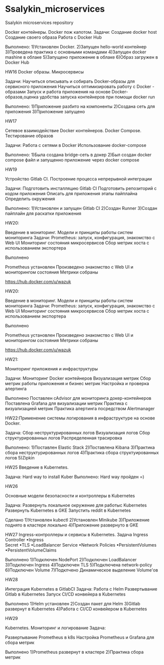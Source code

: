 # Ssalykin_microservices
Ssalykin microservices repository

Docker контейнеры. Docker пож капотом.
Задачи:
Создание docker host
Создание своего образа
Работа с Docker Hub

Выполнено:
1)Установлен Docker.
2)Запущен hello-world контейнер
3)Проведена практика с основными командами
4)Запущен docker mashine в облаке
5)Запущено приложение в облаке
6)Образ загружен в Docker Hub

HW16
Docker образы. Микросервисы

Задачи:
Научиться описывать и собирать Docker-образы для сервисного приложения 
Научиться оптимизировать работу с Docker - образами 
Запуск и работа приложения на основе Docker-образов,оценка удобства запуска контейнеров при помощи docker run

Выполнено:
1)Приложение разбито на компоненты
2)Создана сеть для приложения
3)Приложение запущено


HW17

Сетевое взаимодействие Docker контейнеров. Docker Compose. Тестирование образов

Задачи:
Работа с сетями в Docker
Использование docker-compose

Выполнено:
1)Была создана bridge-сеть в докер
2)Был создан docker compose файл и запущенно приложение через docker compose

HW19


Устройство Gitlab CI. Построение процесса непрерывной интеграции

Задачи:
Подготовить инсталляцию Gitlab CI 
Подготовить репозиторий с кодом приложения
Описать для приложения этапы пайплайна
Определить окружения

Выполнено:
1)Установлен и запущен Gitlab CI
2)Создан Runner
3)Создан пайплайн для раскатки приложения

HW20:

 Введение в мониторинг. Модели и принципы работы систем мониторинга 
    Задачи:
 Prometheus: запуск, конфигурация, знакомство с Web UI
 Мониторинг состояния микросервисов
 Сбор метрик хоста с использованием экспортера

 Выполнено

 Prometheus установлен
 Произведено знакомство с Web UI и мониторингом состояния
 Метрики собраны

https://hub.docker.com/u/wazuk

HW20:

 Введение в мониторинг. Модели и принципы работы систем мониторинга 
    Задачи:
 Prometheus: запуск, конфигурация, знакомство с Web UI
 Мониторинг состояния микросервисов
 Сбор метрик хоста с использованием экспортера

 Выполнено

 Prometheus установлен
 Произведено знакомство с Web UI и мониторингом состояния
 Метрики собраны

https://hub.docker.com/u/wazuk

HW21:

Мониторинг приложения и инфраструктуры

Задачи:
Мониторинг Docker контейнеров
Визуализация метрик
Сбор метрик работы приложения и бизнес метрик
Настройка и проверка алертинга

Выполнено
Поставлен cAdvisor для мониторинга докер-контейнеров
Поставлена Grafana для визуализации метрик
Практика с визуализацией метрик
Практика алертинга посредством Alertmanager


HW22:Применение системы логирования в инфраструктуре на основе Docker.

Задача:
Сбор неструктурированных логов
Визуализация логов
Сбор структурированных логов
Распределенная трасировка

Выполнено:
1)Поставлен Elastic Stack
2)Поставлена Kibana
3)Практика сбора неструктурированных логов
4)Практика сбора структуированных логов
5)Zipkin

HW25
Введение в Kubernetes.

Задача:
Hard way to install Kuber
Выполнено:
Hard way пройден =)


HW26

Основные модели безопасности и контроллеры в Kubernetes

Задача:
Развернуть локальное окружение для работыс Kubernetes
Развернуть Kubernetes в GKE
Запустить reddit в Kubernetes

Сделано
1)Установлен kubectl
2)Установлен Minikube
3)Приложение поднято в кластере локально
4)Приложение развернуто в GKE


HW27
Ingress-контроллеры и сервисы в Kubernetes.
Задача
Ingress Controller 
•Ingress  
Secret 
•TLS 
•LoadBalancer Service 
•Network Policies 
•PersistentVolumes 
•PersistentVolumeClaims

Выполнено
1)Подключен NodePort
2)Подключен LoadBalancer
3)Подключен Ingress
4)Подключен TLS
5)Подключена network-policy
6)Подключен Volume
7)Подклчено Динамическое выделение Volume'ов

HW28

Интеграция Kubernetes в GitlabCI
Задача:
Работа с Helm
Развертывание Gitlab в Kubernetes
Запуск CI/CD конвейера в Kubernetes

Выполнено
1)Helm установлен
2)Создан пакет для Helm
3)Gitlab развернут в Kubernetes
4)Работа с CI/CD конвейером в Kubernetes


HW29

Kubernetes. Мониторинг и логирование 
Задача:

Развертывание Prometheus в k8s
Настройка Prometheus и Grafana для сбора метрик

Выполнено
1)Prometheus развернут в кластере
2)Практика сбора метрик
